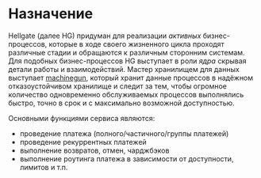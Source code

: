 # Назначение

Hellgate (далее HG) придуман для реализации _активных_ бизнес-процессов, которые в ходе 
своего жизненного цикла проходят различные стадии и обращаются к различным сторонним системам. 
Для подобных бизнес-процессов HG выступает в роли _ядра_ скрывая детали работы и взаимодействий. 
Мастер хранилищем для данных выступает [machinegun](/docs/machinegun/overview.md), 
который хранит данные процессов в надёжном отказоустойчивом хранилище и следит за тем, чтобы 
огромное количество одновременно обслуживаемых процессов выполнялись быстро, точно в срок 
и с максимально возможной доступностью.


Основными функциями сервиса являются:
- проведение платежа (полного/частичного/группы платежей)
- проведение рекуррентных платежей
- выполнение возвратов, отмен, чарджбэков
- выполнение роутинга платежа в зависимости от доступности, лимитов и т.п.

